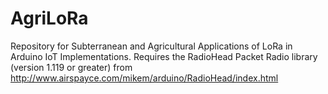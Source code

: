 # AgriLoRa
Repository for Subterranean and Agricultural Applications of LoRa in Arduino IoT Implementations.
Requires the RadioHead Packet Radio library (version 1.119 or greater) from http://www.airspayce.com/mikem/arduino/RadioHead/index.html
